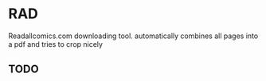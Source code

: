 # RAD
Readallcomics.com downloading tool. automatically combines all pages into a pdf and tries to crop nicely

## TODO
